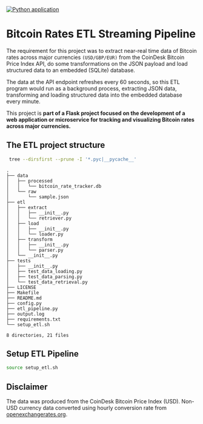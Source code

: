 [![Python application](https://github.com/richardogoma/bitcoin-rate-etl/actions/workflows/python-app.yml/badge.svg)](https://github.com/richardogoma/bitcoin-rate-etl/actions/workflows/python-app.yml)
# Bitcoin Rates ETL Streaming Pipeline
The requirement for this project was to extract near-real time data of Bitcoin rates across major currencies `(USD/GBP/EUR)` from the CoinDesk Bitcoin Price Index API, do some transformations on the JSON payload and load structured data to an embedded (SQLite) database. 

The data at the API endpoint refreshes every 60 seconds, so this ETL program would run as a background process, extracting JSON data, transforming and loading structured data into the embedded database every minute.

This project is **part of a Flask project focused on the development of a web application or microservice for tracking and visualizing Bitcoin rates across major currencies.**

## The ETL project structure
```bash
 tree --dirsfirst --prune -I '*.pyc|__pycache__'
```
```
.
├── data
│   ├── processed
│   │   └── bitcoin_rate_tracker.db
│   └── raw
│       └── sample.json
├── etl
│   ├── extract
│   │   ├── __init__.py
│   │   └── retriever.py
│   ├── load
│   │   ├── __init__.py
│   │   └── loader.py
│   ├── transform
│   │   ├── __init__.py
│   │   └── parser.py
│   └── __init__.py
├── tests
│   ├── __init__.py
│   ├── test_data_loading.py
│   ├── test_data_parsing.py
│   └── test_data_retrieval.py
├── LICENSE
├── Makefile
├── README.md
├── config.py
├── etl_pipeline.py
├── output.log
├── requirements.txt
└── setup_etl.sh

8 directories, 21 files
```

## Setup ETL Pipeline
```bash
source setup_etl.sh
```

## Disclaimer
The data was produced from the CoinDesk Bitcoin Price Index (USD). Non-USD currency data converted using hourly conversion rate from [openexchangerates.org](openexchangerates.org).
